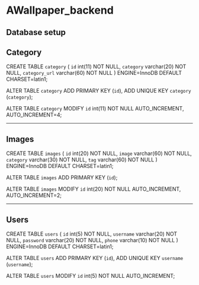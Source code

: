 # AWallpaper_backend
 

Database setup
-----------------------------------
Category
-----------------------------------

CREATE TABLE `category` (
  `id` int(11) NOT NULL,
  `category` varchar(20) NOT NULL,
  `category_url` varchar(60) NOT NULL
) ENGINE=InnoDB DEFAULT CHARSET=latin1;

ALTER TABLE `category`
  ADD PRIMARY KEY (`id`),
  ADD UNIQUE KEY `category` (`category`);

ALTER TABLE `category`
  MODIFY `id` int(11) NOT NULL AUTO_INCREMENT, AUTO_INCREMENT=4;

-----------------------------------
Images
-----------------------------------

CREATE TABLE `images` (
  `id` int(20) NOT NULL,
  `image` varchar(60) NOT NULL,
  `category` varchar(30) NOT NULL,
  `tag` varchar(60) NOT NULL
) ENGINE=InnoDB DEFAULT CHARSET=latin1;

ALTER TABLE `images`
  ADD PRIMARY KEY (`id`);

ALTER TABLE `images`
  MODIFY `id` int(20) NOT NULL AUTO_INCREMENT, AUTO_INCREMENT=2;

-----------------------------------
Users
-----------------------------------

CREATE TABLE `users` (
  `id` int(5) NOT NULL,
  `username` varchar(20) NOT NULL,
  `password` varchar(20) NOT NULL,
  `phone` varchar(10) NOT NULL
) ENGINE=InnoDB DEFAULT CHARSET=latin1;

ALTER TABLE `users`
  ADD PRIMARY KEY (`id`),
  ADD UNIQUE KEY `username` (`username`);

ALTER TABLE `users`
  MODIFY `id` int(5) NOT NULL AUTO_INCREMENT;